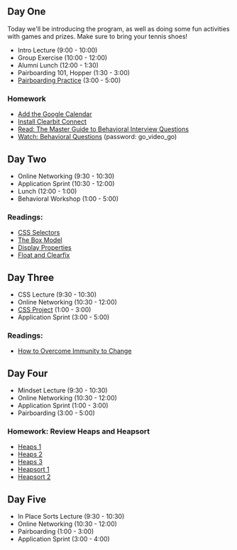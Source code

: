 ## Day One

Today we'll be introducing the program, as well as doing some fun activities with games and prizes. Make sure to bring your tennis shoes!

* Intro Lecture (9:00 - 10:00)
* Group Exercise (10:00 - 12:00)
* Alumni Lunch (12:00 - 1:30)
* Pairboarding 101, Hopper (1:30 - 3:00)
* [Pairboarding Practice](../pairboarding-problems/w1d1) (3:00 - 5:00)

### Homework 

* [Add the Google Calendar](https://calendar.google.com/calendar?cid=YXBwYWNhZGVteS5pb183cWw3MjhraWFocDRjYzkxdnNtYWQ5djNza0Bncm91cC5jYWxlbmRhci5nb29nbGUuY29t)
* [Install Clearbit Connect](https://clearbit.com/)
* [Read: The Master Guide to Behavioral Interview Questions](https://biginterview.com/blog/behavioral-interview-questions)
* [Watch: Behavioral Questions](https://vimeo.com/176198799) (password: go_video_go)

## Day Two

* Online Networking (9:30 - 10:30)
* Application Sprint (10:30 - 12:00)
* Lunch (12:00 - 1:00)
* Behavioral Workshop (1:00 - 5:00)

### Readings:

* [CSS Selectors](https://github.com/appacademy/curriculum/blob/master/html-css/readings/advanced_selectors.md)
* [The Box Model](https://github.com/appacademy/curriculum/blob/master/html-css/readings/box_model.md)
* [Display Properties](https://github.com/appacademy/curriculum/blob/master/html-css/readings/display.md)
* [Float and Clearfix](https://github.com/appacademy/curriculum/blob/master/html-css/readings/floats_clear_fix.md)

## Day Three

* CSS Lecture (9:30 - 10:30)
* Online Networking (10:30 - 12:00)
* [CSS Project](../projects/css) (1:00 - 3:00)
* Application Sprint (3:00 - 5:00)

### Readings:

* [How to Overcome Immunity to Change](https://experiencelife.com/article/how-to-overcome-immunity-to-change/)

## Day Four

* Mindset Lecture (9:30 - 10:30)
* Online Networking (10:30 - 12:00)
* Application Sprint (1:00 - 3:00)
* Pairboarding (3:00 - 5:00)

### Homework: Review Heaps and Heapsort

* [Heaps 1][heaps1]
* [Heaps 2][heaps2]
* [Heaps 3][heaps3]
* [Heapsort 1][heapsort1]
* [Heapsort 2][heapsort2]

[heaps1]: https://vimeo.com/191997749/b59a137b19
[heaps2]: https://vimeo.com/191997750/83ff39ba6a
[heaps3]: https://vimeo.com/191997751/6db2554bbb
[heapsort1]: https://vimeo.com/191997808/3d0a223bb1
[heapsort2]: https://vimeo.com/191997809/849cf1b7ad

## Day Five

* In Place Sorts Lecture (9:30 - 10:30)
* Online Networking (10:30 - 12:00)
* Pairboarding (1:00 - 3:00)
* Application Sprint (3:00 - 4:00)
